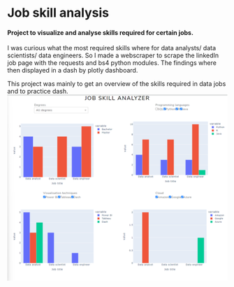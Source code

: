 # Job skill analysis

#### Project to visualize and analyse skills required for certain jobs.


I was curious what the most required skills where for data analysts/ data scientists/ data engineers.
So I made a webscraper to scrape the linkedIn job page with the requests and bs4 python modules.
The findings where then displayed in a dash by plotly dashboard.

This project was mainly to get an overview of the skills required in data jobs and to practice dash.
![dashboard preview](./assets/preview.png "dashboard preview")
